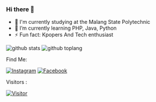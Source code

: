 ### Hi there 👋

- 🔭 I'm currently studying at the Malang State Polytechnic
- 🌱 I’m currently learning PHP, Java, Python
- ⚡ Fun fact: Kpopers And Tech enthusiast

![github stats](https://github-readme-stats.vercel.app/api?username=rikurunico&show_icons=true&theme=radical)
![github toplang](https://github-readme-stats.vercel.app/api/top-langs/?username=rikurunico&layout=compact&theme=nightowl)

Find Me:

<a href="https://www.instagram.com/wazirnico" target="_blank"><img src="https://img.shields.io/badge/Instagram-%23E4405F.svg?&style=flat-square&logo=instagram&logoColor=white" alt="Instagram"></a>
<a href="https://www.facebook.com/nicoco1173" target="_blank"><img src="https://img.shields.io/badge/Facebook-%231877F2.svg?&style=flat-square&logo=facebook&logoColor=white" alt="Facebook"></a>

Visitors :

[![Visitor](https://hits.seeyoufarm.com/api/count/incr/badge.svg?url=https%3A%2F%2Fgithub.com%2Frikurunico%2Frikurunico&count_bg=%23017A3F&title_bg=%23017A3F&icon=pinboard.svg&icon_color=%23F7F7F7&title=Visitor&edge_flat=false)](https://hits.seeyoufarm.com)
